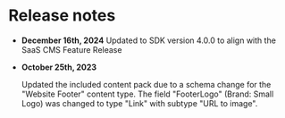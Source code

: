 # Release notes

- **December 16th, 2024**
  Updated to SDK version 4.0.0 to align with the SaaS CMS Feature Release

- **October 25th, 2023**

  Updated the included content pack due to a schema change for the "Website Footer" content type. The field "FooterLogo" (Brand: Small Logo) was changed to type "Link" with subtype "URL to image".
